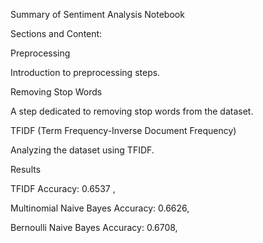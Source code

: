 Summary of Sentiment Analysis Notebook

Sections and Content:

Preprocessing

Introduction to preprocessing steps.

Removing Stop Words

A step dedicated to removing stop words from the dataset.

TFIDF (Term Frequency-Inverse Document Frequency)

Analyzing the dataset using TFIDF.

Results

TFIDF Accuracy: 0.6537 ,

Multinomial Naive Bayes Accuracy: 0.6626,

Bernoulli Naive Bayes Accuracy: 0.6708,


